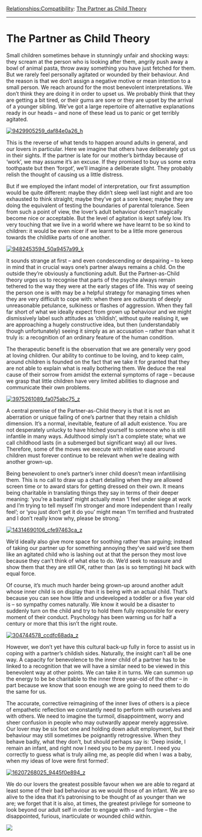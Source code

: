 [Relationships:](https://www.theschooloflife.com/thebookoflife/category/relationships/)[Compatibility](https://www.theschooloflife.com/thebookoflife/category/relationships/compatibility/): [The Partner as Child Theory](https://www.theschooloflife.com/thebookoflife/the-partner-as-child-theory/)

* * *

# The Partner as Child Theory

Small children sometimes behave in stunningly unfair and shocking ways: they scream at the person who is looking after them, angrily push away a bowl of animal pasta, throw away something you have just fetched for them. But we rarely feel personally agitated or wounded by their behaviour. And the reason is that we don’t assign a negative motive or mean intention to a small person. We reach around for the most benevolent interpretations. We don’t think they are doing it in order to upset us. We probably think that they are getting a bit tired, or their gums are sore or they are upset by the arrival of a younger sibling. We’ve got a large repertoire of alternative explanations ready in our heads – and none of these lead us to panic or get terribly agitated.

[![9429905259_daf84e0a26_h](https://www.theschooloflife.com/thebookoflife/wp-content/uploads/2016/04/9429905259_daf84e0a26_h.jpg)](http://www.thebookoflife.org/wp-content/uploads/2016/04/9429905259_daf84e0a26_h.jpg)

This is the reverse of what tends to happen around adults in general, and our lovers in particular. Here we imagine that others have deliberately got us in their sights. If the partner is late for our mother’s birthday because of ‘work’, we may assume it’s an excuse. If they promised to buy us some extra toothpaste but then ‘forgot’, we’ll imagine a deliberate slight. They probably relish the thought of causing us a little distress.

But if we employed the infant model of interpretation, our first assumption would be quite different: maybe they didn’t sleep well last night and are too exhausted to think straight; maybe they’ve got a sore knee; maybe they are doing the equivalent of testing the boundaries of parental tolerance. Seen from such a point of view, the lover’s adult behaviour doesn’t magically become nice or acceptable. But the level of agitation is kept safely low. It’s very touching that we live in a world where we have learnt to be so kind to children: it would be even nicer if we learnt to be a little more generous towards the childlike parts of one another.

[![9482453594_50a9457a99_k](https://www.theschooloflife.com/thebookoflife/wp-content/uploads/2016/04/9482453594_50a9457a99_k.jpg)](http://www.thebookoflife.org/wp-content/uploads/2016/04/9482453594_50a9457a99_k.jpg)

It sounds strange at first – and even condescending or despairing – to keep in mind that in crucial ways one’s partner always remains a child. On the outside they’re obviously a functioning adult. But the Partner-as-Child theory urges us to recognise that parts of the psyche always remain tethered to the way they were at the early stages of life. This way of seeing the person one is with may be a helpful strategy for managing times when they are very difficult to cope with: when there are outbursts of deeply unreasonable petulance, sulkiness or flashes of aggression. When they fall far short of what we ideally expect from grown up behaviour and we might dismissively label such attitudes as ‘childish’, without quite realising it, we are approaching a hugely constructive idea, but then (understandably though unfortunately) seeing it simply as an accusation – rather than what it truly is: a recognition of an ordinary feature of the human condition. &nbsp;&nbsp;

The therapeutic benefit is the observation that we are generally very good at loving children. Our ability to continue to be loving, and to keep calm, around children is founded on the fact that we take it for granted that they are not able to explain what is really bothering them. We deduce the real cause of their sorrow from amidst the external symptoms of rage – because we grasp that little children have very limited abilities to diagnose and communicate their own problems.

[![3975261089_fa075abc75_z](https://www.theschooloflife.com/thebookoflife/wp-content/uploads/2016/04/3975261089_fa075abc75_z.jpg)](http://www.thebookoflife.org/wp-content/uploads/2016/04/3975261089_fa075abc75_z.jpg)

A central premise of the Partner-as-Child theory is that it is not an aberration or unique failing of one’s partner that they retain a childish dimension. It’s a normal, inevitable, feature of all adult existence. You are not desperately unlucky to have hitched yourself to someone who is still infantile in many ways. Adulthood simply isn’t a complete state; what we call childhood lasts (in a submerged but significant way) all our lives. Therefore, some of the moves we execute with relative ease around children must forever continue to be relevant when we’re dealing with another grown-up.

Being benevolent to one’s partner’s inner child doesn’t mean infantilising them. This is no call to draw up a chart detailing when they are allowed screen time or to award stars for getting dressed on their own. It means being charitable in translating things they say in terms of their deeper meaning: ‘you’re a bastard’ might actually mean ‘I feel under siege at work and I’m trying to tell myself I’m stronger and more independent than I really feel’; or ‘you just don’t get it do you’ might mean ‘I’m terrified and frustrated and I don’t really know why, please be strong.’

[![14314690106_cfe97463ca_z](https://www.theschooloflife.com/thebookoflife/wp-content/uploads/2016/04/14314690106_cfe97463ca_z.jpg)](http://www.thebookoflife.org/wp-content/uploads/2016/04/14314690106_cfe97463ca_z.jpg)

We’d ideally also give more space for soothing rather than arguing; instead of taking our partner up for something annoying they’ve said we’d see them like an agitated child who is lashing out at that the person they most love because they can’t think of what else to do. We’d seek to reassure and show them that they are still OK, rather than (as is so tempting) hit back with equal force.

Of course, it’s much much harder being grown-up around another adult whose inner child is on display than it is being with an actual child. That’s because you can see how little and undeveloped a toddler or a five year old is – so sympathy comes naturally. We know it would be a disaster to suddenly turn on the child and try to hold them fully responsible for every moment of their conduct. Psychology has been warning us for half a century or more that this isn’t the right route.

[![304744578_ccdfc68ada_z](https://www.theschooloflife.com/thebookoflife/wp-content/uploads/2016/04/304744578_ccdfc68ada_z.jpg)](http://www.thebookoflife.org/wp-content/uploads/2016/04/304744578_ccdfc68ada_z.jpg)

However, we don’t yet have this cultural back-up fully in force to assist us in coping with a partner’s childish sides. Naturally, the insight can’t all be one way. A capacity for benevolence to the inner child of a partner has to be linked to a recognition that we will have a similar need to be viewed in this benevolent way at other points. We can take it in turns. We can summon up the energy to be be charitable to the inner three year-old of the other – in part because we know that soon enough we are going to need them to do the same for us.

The accurate, corrective reimagining of the inner lives of others is a piece of empathetic reflection we constantly need to perform with ourselves and with others. We need to imagine the turmoil, disappointment, worry and sheer confusion in people who may outwardly appear merely aggressive. Our lover may be six foot one and holding down adult employment, but their behaviour may still sometimes be poignantly retrogressive. When they behave badly, what they don’t, but should perhaps say is: ‘Deep inside, I remain an infant, and right now I need you to be my parent. I need you correctly to guess what is truly ailing me, as people did when I was a baby, when my ideas of love were first formed’.

[![16207268025_9445f0e894_z](https://www.theschooloflife.com/thebookoflife/wp-content/uploads/2016/04/16207268025_9445f0e894_z.jpg)](http://www.thebookoflife.org/wp-content/uploads/2016/04/16207268025_9445f0e894_z.jpg)

We do our lovers the greatest possible favour when we are able to regard at least some of their bad behaviour as we would those of an infant. We are so alive to the idea that it’s patronising to be thought of as younger than we are; we forget that it is also, at times, the greatest privilege for someone to look beyond our adult self in order to engage with – and forgive – the disappointed, furious, inarticulate or wounded child within.

[![](https://img.youtube.com/vi/ZpdaKbtGyMk/0.jpg)](https://www.youtube.com/embed/ZpdaKbtGyMk '')
